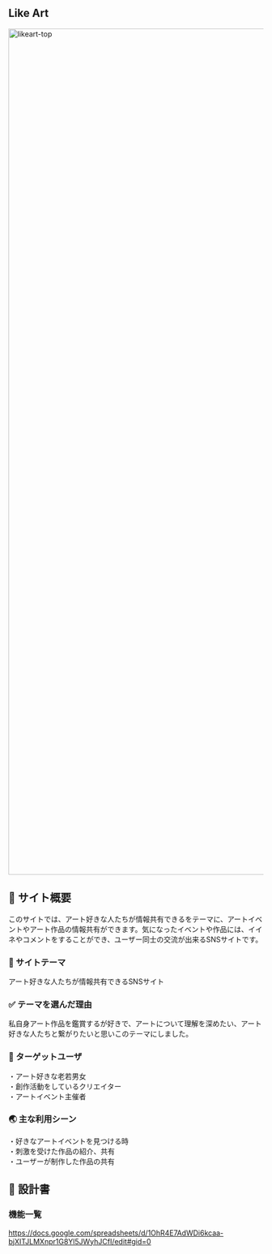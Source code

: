 
## Like Art


<img width="1669" alt="likeart-top" src="https://user-images.githubusercontent.com/66929863/94326674-8bb6ed80-ffe0-11ea-976d-c03e0f9765a8.png">




## :blue_book: サイト概要
このサイトでは、アート好きな人たちが情報共有できるをテーマに、アートイベントやアート作品の情報共有ができます。気になったイベントや作品には、イイネやコメントをすることができ、ユーザー同士の交流が出来るSNSサイトです。

### :art: サイトテーマ
アート好きな人たちが情報共有できるSNSサイト

### :white_check_mark: テーマを選んだ理由
私自身アート作品を鑑賞するが好きで、アートについて理解を深めたい、アート好きな人たちと繋がりたいと思いこのテーマにしました。

### :busts_in_silhouette: ターゲットユーザ
・アート好きな老若男女 <br>
・創作活動をしているクリエイター <br>
・アートイベント主催者<br>

### :earth_asia: 主な利用シーン
・好きなアートイベントを見つける時 <br>
・刺激を受けた作品の紹介、共有 <br>
・ユーザーが制作した作品の共有 <br>


## :file_folder: 設計書

### 機能一覧
https://docs.google.com/spreadsheets/d/1OhR4E7AdWDi6kcaa-bjXITJLMXnpr1G8Yl5JWyhJCfI/edit#gid=0

